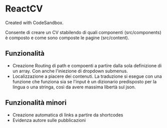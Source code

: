 # ReactCV

Created with CodeSandbox.

Consente di creare un CV stabilendo di quali componenti (src/components) è composto e come sono composte le pagine (src/content).

## Funzionalità

- Creazione Routing di path e compoenti a partire dalla sola definizione di un array. Con anche l'iniezione di dropdown submenus.
- Localizzazione a piacere dei contenuti. La traduzione si esegue con una funzione che funziona sia se l'input è un dizionario predisposto per la lingua o una stringa, così da avere massima libertà sul json.

## Funzionalità minori

- Creazione automatica di links a partire da shortcodes
- Evidenza autore sulle pubblicazioni
